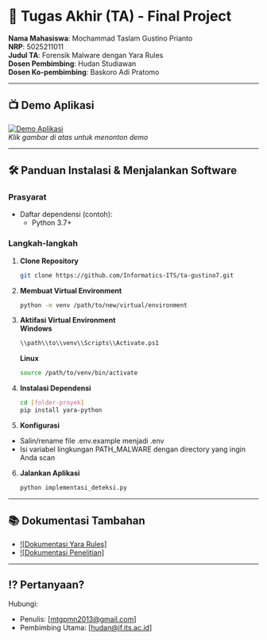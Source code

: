 # 🏁 Tugas Akhir (TA) - Final Project

**Nama Mahasiswa**: Mochammad Taslam Gustino Prianto  
**NRP**: 5025211011  
**Judul TA**: Forensik Malware dengan Yara Rules  
**Dosen Pembimbing**: Hudan Studiawan  
**Dosen Ko-pembimbing**: Baskoro Adi Pratomo

---

## 📺 Demo Aplikasi  

[![Demo Aplikasi](https://avatars.githubusercontent.com/u/11882902?v=4)](https://www.youtube.com/watch?v=ScaLC8fDzLo)  
*Klik gambar di atas untuk menonton demo*

---


## 🛠 Panduan Instalasi & Menjalankan Software  

### Prasyarat  
- Daftar dependensi (contoh):
  - Python 3.7+

### Langkah-langkah  
1. **Clone Repository**  
   ```bash
   git clone https://github.com/Informatics-ITS/ta-gustino7.git
   ```
2. **Membuat Virtual Environment**
   ```bash
   python -m venv /path/to/new/virtual/environment
   ```
3. **Aktifasi Virtual Environment**  
   **Windows**
   ```bash
   \\path\\to\\venv\\Scripts\\Activate.ps1
   ```
   **Linux**
   ```bash
   source /path/to/venv/bin/activate
   ```
4. **Instalasi Dependensi**
   ```bash
   cd [folder-proyek]
   pip install yara-python
   ```
5. **Konfigurasi**
- Salin/rename file .env.example menjadi .env
- Isi variabel lingkungan PATH_MALWARE dengan directory yang ingin Anda scan
6. **Jalankan Aplikasi**
   ```bash
   python implementasi_deteksi.py  
   ```

---

## 📚 Dokumentasi Tambahan

- [![Dokumentasi Yara Rules]](https://yara.readthedocs.io/en/stable/yarapython.html)
- [![Dokumentasi Penelitian]](https://github.com/gustino7/Tugas-Akhir-Yara-Rules)

---

## ⁉️ Pertanyaan?

Hubungi:
- Penulis: [mtgpmn2013@gmail.com]
- Pembimbing Utama: [hudan@if.its.ac.id]
